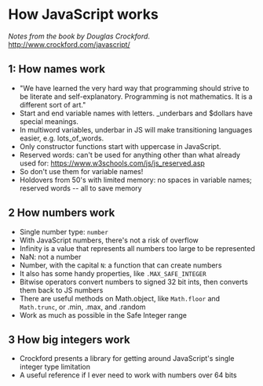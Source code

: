 # How JavaScript works
_Notes from the book by Douglas Crockford_. 
http://www.crockford.com/javascript/ 

## 1: How names work 
- "We have learned the very hard way that programming should strive to be literate and self-explanatory. Programming is not mathematics. It is a different sort of art." 
- Start and end variable names with letters. _underbars and $dollars have special meanings. 
- In multiword variables, underbar in JS will make transitioning languages easier, e.g. lots_of_words. 
- Only constructor functions start with uppercase in JavaScript. 
- Reserved words: can't be used for anything other than what already used for: https://www.w3schools.com/js/js_reserved.asp 
- So don't use them for variable names! 
- Holdovers from 50's with limited memory: no spaces in variable names; reserved words -- all to save memory 

## 2 How numbers work 
- Single number type: `number` 
- With JavaScript numbers, there's not a risk of overflow 
- Infinity is a value that represents all numbers too large to be represented 
- NaN: not a number 
- Number, with the capital `N`: a function that can create numbers 
- It also has some handy properties, like `.MAX_SAFE_INTEGER` 
- Bitwise operators convert numbers to signed 32 bit ints, then converts them back to JS numbers 
- There are useful methods on Math.object, like `Math.floor` and `Math.trunc`, or .min, .max, and .random 
- Work as much as possible in the Safe Integer range 

## 3 How big integers work 
- Crockford presents a library for getting around JavaScript's single integer type limitation 
- A useful reference if I ever need to work with numbers over 64 bits 